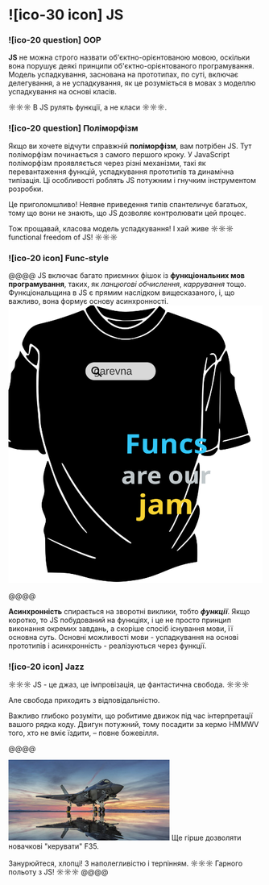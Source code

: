 # ![ico-30 icon] JS

### ![ico-20 question] OOP

**JS** не можна строго назвати об'єктно-орієнтованою мовою, оскільки вона порушує деякі принципи об'єктно-орієнтованого програмування. Модель успадкування, заснована на прототипах, по суті, включає делегування, а не успадкування, як це розуміється в мовах з моделлю успадкування на основі класів.

☼☼☼ В JS рулять функції, а не класи ☼☼☼.

### ![ico-20 question] Поліморфізм

Якщо ви хочете відчути справжній **поліморфізм**, вам потрібен JS.
Тут поліморфізм починається з самого першого кроку.
У JavaScript поліморфізм проявляється через різні механізми, такі як перевантаження функцій, успадкування прототипів та динамічна типізація. Ці особливості роблять JS потужним і гнучким інструментом розробки.

Це приголомшливо!
Неявне приведення типів спантеличує багатьох, тому що вони не знають, що JS дозволяє контролювати цей процес.

Тож прощавай, класова модель успадкування! І хай живе
☼☼☼ functional freedom of JS! ☼☼☼

### ![ico-20 icon] Func-style

@@@@
JS включає багато приємних фішок із **функціональних мов програмування**, таких, як _ланцюгові обчислення_, _каррування_ тощо.<br>Функціональщина в JS є прямим наслідком вищесказаного, і, що важливо, вона формує основу асинхронності.
![](images/funcs-are-our-jam.svg)

@@@@

**Асинхронність** спирається на зворотні виклики, тобто **_функції_**.
Якщо коротко, то JS побудований на функціях, і це не просто принцип виконання окремих завдань, а скоріше спосіб існування мови, її основна суть. Основні можливості мови - успадкування на основі прототипів і асинхронність - реалізуються через функції.

### ![ico-20 icon] Jazz

☼☼☼ JS - це джаз, це імпровізація, це фантастична свобода. ☼☼☼

Але свобода приходить з відповідальністю.

Важливо глибоко розуміти, що робитиме движок під час інтерпретації вашого рядка коду.
Двигун потужний, тому посадити за кермо HMMWV того, хто не вміє їздити, – повне божевілля.

@@@@

![](images/F-35.jpg)
Ще гірше дозволяти новачкові "керувати" F35.<br><br>Занурюйтеся, хлопці! З наполегливістю і терпінням.
☼☼☼ Гарного польоту з JS! ☼☼☼
@@@@
